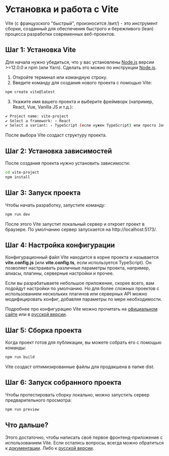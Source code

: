 # Установка и работа с Vite

Vite (с французского "быстрый", произносится /вит/) - это инструмент сборки, созданный для обеспечения быстрого и бережливого (lean) процесса разработки современных веб-проектов.

## Шаг 1: Установка Vite

Для начала нужно убедиться, что у вас установлены [Node.js](https://nodejs.org/en/) версии >=12.0.0 и npm (или Yarn). Сделать это можно по инструкции [Node.js](https://github.com/Hexlet/ru-instructions/blob/vite/nodejs.md).

1. Откройте терминал или командную строку.
2. Введите команду для создания нового проекта с помощью Vite:
```bash
npm create vite@latest
```
3. Укажите имя вашего проекта и выберите фреймворк (например, React, Vue, Vanilla JS и т.д.):

```bash
✔ Project name: vite-project
✔ Select a framework: › React
✔ Select a variant: › TypeScript (если нужен TypeScript) или просто JavaScript
```

После выбора Vite создаст структуру проекта.

## Шаг 2: Установка зависимостей

После создания проекта нужно установить зависимости:

```bash
cd vite-project
npm install
```

## Шаг 3: Запуск проекта

Чтобы начать разработку, запустите команду:

```bash
npm run dev
```

После этого Vite запустит локальный сервер и откроет проект в браузере. По умолчанию сервер запускается на http://localhost:5173/.

## Шаг 4: Настройка конфигурации

Конфигурационный файл Vite находится в корне проекта и называется __vite.config.js__ (или __vite.config.ts__, если используется TypeScript). Он позволяет настраивать различные параметры проекта, например, алиасы, плагины, серверные настройки и прочее.

Если вы разрабатываете небольшое приложение, скорее всего, вам подойдут настройки по умолчанию. Но для более сложных проектов с использованием нескольких плагинов или серверных API можно модифицировать конфиг, добавляя параметры по мере необходимости.

Подробнее про конфигурацию Vite можно прочитать на [официальном сайте](https://vitejs.dev/config/) или в [русской версии](https://vite-docs-ru.vercel.app/config/).

## Шаг 5: Сборка проекта

Когда проект готов для публикации, вы можете собрать его с помощью команды:

```bash
npm run build
```

Vite создаст оптимизированные файлы для продакшена в папке dist.

## Шаг 6: Запуск собранного проекта

Чтобы протестировать сборку локально, можно запустить сервер предварительного просмотра:

```bash
npm run preview
```

## Что дальше?

Этого достаточно, чтобы написать своё первое фронтенд-приложение с использованием Vite. Если остались вопросы, всегда можно обратиться к [документации](https://vitejs.dev/guide/). Либо к [русской версии](https://vite-docs-ru.vercel.app/guide/).
